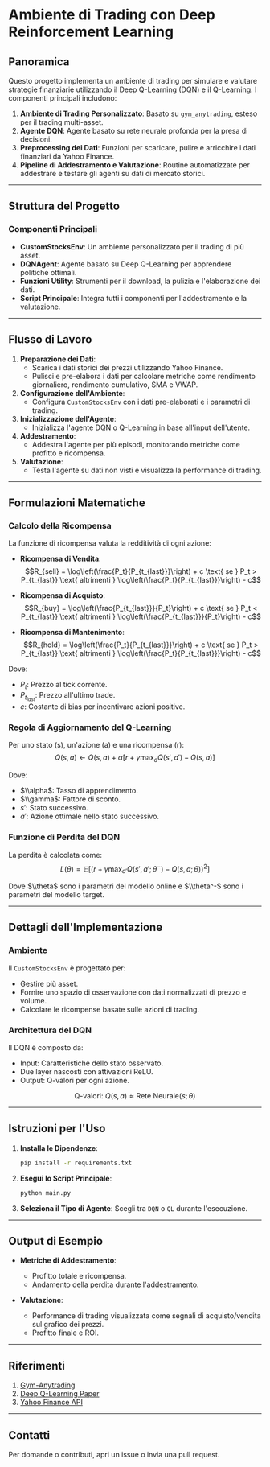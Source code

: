 ﻿# **Ambiente di Trading con Deep Reinforcement Learning**

## **Panoramica**
Questo progetto implementa un ambiente di trading per simulare e valutare strategie finanziarie utilizzando il Deep Q-Learning (DQN) e il Q-Learning. I componenti principali includono:

1. **Ambiente di Trading Personalizzato**: Basato su `gym_anytrading`, esteso per il trading multi-asset.
2. **Agente DQN**: Agente basato su rete neurale profonda per la presa di decisioni.
3. **Preprocessing dei Dati**: Funzioni per scaricare, pulire e arricchire i dati finanziari da Yahoo Finance.
4. **Pipeline di Addestramento e Valutazione**: Routine automatizzate per addestrare e testare gli agenti su dati di mercato storici.

---

## **Struttura del Progetto**

### **Componenti Principali**

- **CustomStocksEnv**: Un ambiente personalizzato per il trading di più asset.
- **DQNAgent**: Agente basato su Deep Q-Learning per apprendere politiche ottimali.
- **Funzioni Utility**: Strumenti per il download, la pulizia e l'elaborazione dei dati.
- **Script Principale**: Integra tutti i componenti per l'addestramento e la valutazione.

---

## **Flusso di Lavoro**

1. **Preparazione dei Dati**:
   - Scarica i dati storici dei prezzi utilizzando Yahoo Finance.
   - Pulisci e pre-elabora i dati per calcolare metriche come rendimento giornaliero, rendimento cumulativo, SMA e VWAP.
2. **Configurazione dell'Ambiente**:
   - Configura `CustomStocksEnv` con i dati pre-elaborati e i parametri di trading.
3. **Inizializzazione dell'Agente**:
   - Inizializza l'agente DQN o Q-Learning in base all'input dell'utente.
4. **Addestramento**:
   - Addestra l'agente per più episodi, monitorando metriche come profitto e ricompensa.
5. **Valutazione**:
   - Testa l'agente su dati non visti e visualizza la performance di trading.

---

## **Formulazioni Matematiche**

### **Calcolo della Ricompensa**

La funzione di ricompensa valuta la redditività di ogni azione:

- **Ricompensa di Vendita**:
  $$R_{sell} = \log\left(\frac{P_t}{P_{t_{last}}}\right) + c \text{ se } P_t > P_{t_{last}} \text{ altrimenti } \log\left(\frac{P_t}{P_{t_{last}}}\right) - c$$

- **Ricompensa di Acquisto**:
  $$R_{buy} = \log\left(\frac{P_{t_{last}}}{P_t}\right) + c \text{ se } P_t < P_{t_{last}} \text{ altrimenti } \log\left(\frac{P_{t_{last}}}{P_t}\right) - c$$

- **Ricompensa di Mantenimento**:
  $$R_{hold} = \log\left(\frac{P_t}{P_{t_{last}}}\right) + c \text{ se } P_t > P_{t_{last}} \text{ altrimenti } \log\left(\frac{P_t}{P_{t_{last}}}\right) - c$$

Dove:
- $P_t$: Prezzo al tick corrente.
- $P_{t_{last}}$: Prezzo all'ultimo trade.
- $c$: Costante di bias per incentivare azioni positive.

### **Regola di Aggiornamento del Q-Learning**

Per uno stato \(s\), un'azione \(a\) e una ricompensa \(r\):
$$Q(s, a) \leftarrow Q(s, a) + \alpha \left[ r + \gamma \max_a Q(s', a') - Q(s, a) \right]$$

Dove:
- $\\alpha$: Tasso di apprendimento.
- $\\gamma$: Fattore di sconto.
- $s'$: Stato successivo.
- $a'$: Azione ottimale nello stato successivo.

### **Funzione di Perdita del DQN**

La perdita è calcolata come:
$$L(\theta) = \mathbb{E}\left[ \left( r + \gamma \max_{a'} Q(s', a'; \theta^-) - Q(s, a; \theta) \right)^2 \right]$$

Dove $\\theta$ sono i parametri del modello online e $\\theta^-$ sono i parametri del modello target.

---

## **Dettagli dell'Implementazione**

### **Ambiente**
Il `CustomStocksEnv` è progettato per:
- Gestire più asset.
- Fornire uno spazio di osservazione con dati normalizzati di prezzo e volume.
- Calcolare le ricompense basate sulle azioni di trading.

### **Architettura del DQN**

Il DQN è composto da:
- Input: Caratteristiche dello stato osservato.
- Due layer nascosti con attivazioni ReLU.
- Output: Q-valori per ogni azione.

$$\text{Q-valori: } Q(s, a) \approx \text{Rete Neurale}(s; \theta)$$

---

## **Istruzioni per l'Uso**

1. **Installa le Dipendenze**:
   ```bash
   pip install -r requirements.txt
   ```

2. **Esegui lo Script Principale**:
   ```bash
   python main.py
   ```

3. **Seleziona il Tipo di Agente**:
   Scegli tra `DQN` o `QL` durante l'esecuzione.

---

## **Output di Esempio**

- **Metriche di Addestramento**:
  - Profitto totale e ricompensa.
  - Andamento della perdita durante l'addestramento.

- **Valutazione**:
  - Performance di trading visualizzata come segnali di acquisto/vendita sul grafico dei prezzi.
  - Profitto finale e ROI.

---

## **Riferimenti**
1. [Gym-Anytrading](https://github.com/AminHP/gym-anytrading)
2. [Deep Q-Learning Paper](https://arxiv.org/abs/1312.5602)
3. [Yahoo Finance API](https://pypi.org/project/yfinance/)

---

## **Contatti**
Per domande o contributi, apri un issue o invia una pull request.
